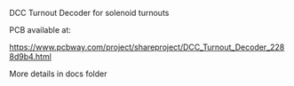 DCC Turnout Decoder for solenoid turnouts

PCB available at:

https://www.pcbway.com/project/shareproject/DCC_Turnout_Decoder_2288d9b4.html

More details in docs folder


